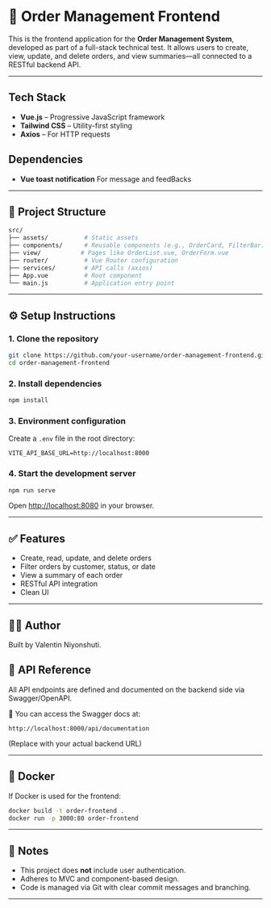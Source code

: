 # 🧾 Order Management Frontend

This is the frontend application for the **Order Management System**, developed as part of a full-stack technical test. It allows users to create, view, update, and delete orders, and view summaries—all connected to a RESTful backend API.

---

## Tech Stack

- **Vue.js** – Progressive JavaScript framework
- **Tailwind CSS** – Utility-first styling
- **Axios** – For HTTP requests

## Dependencies

- **Vue toast notification** For message and feedBacks

---

## 📁 Project Structure

```bash
src/
├── assets/          # Static assets
├── components/      # Reusable components (e.g., OrderCard, FilterBar)
├── view/           # Pages like OrderList.vue, OrderForm.vue
├── router/          # Vue Router configuration
├── services/        # API calls (axios)
├── App.vue          # Root component
└── main.js          # Application entry point
```

---

## ⚙️ Setup Instructions

### 1. Clone the repository

```bash
git clone https://github.com/your-username/order-management-frontend.git
cd order-management-frontend
```

### 2. Install dependencies

```bash
npm install
```

### 3. Environment configuration

Create a `.env` file in the root directory:

```env
VITE_API_BASE_URL=http://localhost:8000
```

### 4. Start the development server

```bash
npm run serve
```

Open [http://localhost:8080](http://localhost:8080) in your browser.

---

## ✅ Features

- Create, read, update, and delete orders
- Filter orders by customer, status, or date
- View a summary of each order
- RESTful API integration
- Clean UI

---

## 👨‍💻 Author

Built by Valentin Niyonshuti.

## 🧾 API Reference

All API endpoints are defined and documented on the backend side via Swagger/OpenAPI.

📄 You can access the Swagger docs at:

```
http://localhost:8000/api/documentation
```

(Replace with your actual backend URL)

---

## 🐳 Docker

If Docker is used for the frontend:

```bash
docker build -t order-frontend .
docker run -p 3000:80 order-frontend
```

---

## 📌 Notes

- This project does **not** include user authentication.
- Adheres to MVC and component-based design.
- Code is managed via Git with clear commit messages and branching.

---
